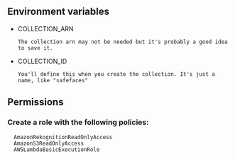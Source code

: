 ## Environment variables
  - COLLECTION_ARN
  
        The collection arn may not be needed but it's probably a good idea to save it.

  - COLLECTION_ID
        
        You'll define this when you create the collection. It's just a name, like "safefaces"

## Permissions
  ### Create a role with the following policies:

      AmazonRekognitionReadOnlyAccess
      AmazonS3ReadOnlyAccess
      AWSLambdaBasicExecutionRole
